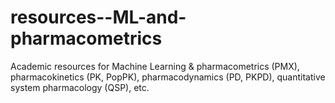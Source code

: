 # resources--ML-and-pharmacometrics
Academic resources for Machine Learning &amp; pharmacometrics (PMX), pharmacokinetics (PK, PopPK), pharmacodynamics (PD, PKPD), quantitative system pharmacology (QSP), etc.
